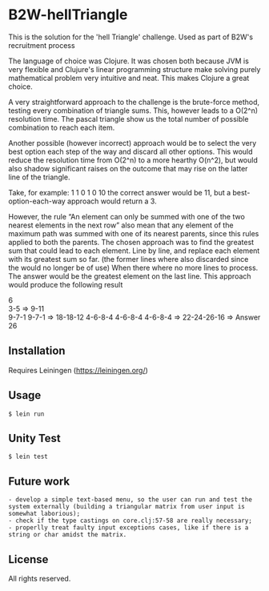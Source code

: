 # B2W-hellTriangle

This is the solution for the 'hell Triangle' challenge. Used as part of B2W's recruitment process

The language of choice was Clojure. It was chosen both because JVM is very flexible and Clujure's linear programming structure
make solving purely mathematical problem very intuitive and neat. This makes Clojure a great choice.

A very straightforward approach to the challenge is the brute-force method, testing every combination of triangle sums.
This, however leads to a O(2^n) resolution time. The pascal triangle show us the total number of possible combination to reach each item.

Another possible (however incorrect) approach would be to select the very best option each step of the way and discard all other options.
This would reduce the resolution time from O(2^n) to a more hearthy O(n^2), but would also shadow significant raises on the outcome that may rise on the latter line of the triangle.

Take, for example:
1
1 0
1 0 10
the correct answer would be 11, but a best-option-each-way approach would return a 3.

However, the rule “An element can only be summed with one of the two nearest elements in the next row”
also mean that any element of the maximum path was summed with one of its nearest parents, since this rules applied to both the parents.
The chosen approach was to find the greatest sum that could lead to each element. Line by line, and replace each element with its greatest sum so far.
(the former lines where also discarded since the would no longer be of use)
When there where no more lines to process. The answer would be the greatest element on the last line. This approach would produce the following result

6			
3-5		=>	9-11			
9-7-1		9-7-1	=>	18-18-12
4-6-8-4 	4-6-8-4 	4-6-8-4		=>	22-24-26-16	=>	Answer 26 

## Installation

Requires Leiningen (https://leiningen.org/)

## Usage

    $ lein run

## Unity Test

    $ lein test

## Future work

	- develop a simple text-based menu, so the user can run and test the system externally (building a triangular matrix from user input is somewhat laborious);
	- check if the type castings on core.clj:57-58 are really necessary;
	- properlly treat faulty input exceptions cases, like if there is a string or char amidst the matrix.

## License

All rights reserved.